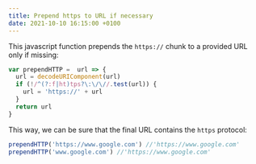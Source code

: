 ```yaml
---
title: Prepend https to URL if necessary
date: 2021-10-10 16:15:00 +0100
---
```




This javascript function prepends the `https://` chunk to a provided URL only if missing:

```js
var prependHTTP =  url => {
  url = decodeURIComponent(url)
  if (!/^(?:f|ht)tps?\:\/\//.test(url)) {
    url = 'https://' + url
  }
  return url
}
```

This way, we can be sure that the final URL contains the `https` protocol:

```js
prependHTTP('https://www.google.com') //'https://www.google.com'
prependHTTP('www.google.com') //'https://www.google.com'
```

